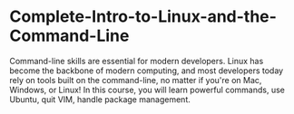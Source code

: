 # Complete-Intro-to-Linux-and-the-Command-Line
​​Command-line skills are essential for modern developers. Linux has become the backbone of modern computing, and most developers today rely on tools built on the command-line, no matter if you're on Mac, Windows, or Linux! In this course, you will learn powerful commands, use Ubuntu, quit VIM, handle package management.
